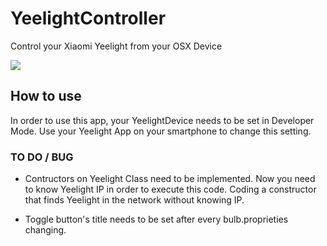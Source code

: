 # YeelightController
Control your Xiaomi Yeelight from your OSX Device

<img src="https://github.com/alessandro308/YeelightController/blob/master/preview.png" />

## How to use
In order to use this app, your YeelightDevice needs to be set in Developer Mode. Use your Yeelight App on your smartphone to change this setting.

### TO DO / BUG
- Contructors on Yeelight Class need to be implemented. Now you need to know Yeelight IP in order to execute this code. Coding a constructor that finds Yeelight in the network without knowing IP.

- Toggle button's title needs to be set after every bulb.proprieties changing. 
